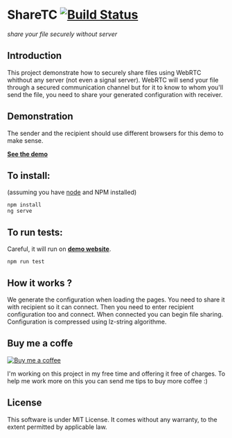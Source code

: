 # ShareTC [![Build Status](https://travis-ci.org/FlyersWeb/sharetc.svg?branch=upgrade)](https://travis-ci.org/FlyersWeb/sharetc)

*share your file securely without server*

## Introduction

This project demonstrate how to securely share files using WebRTC whithout any server (not even a signal server). WebRTC will send your file through a secured communication channel but for it to know to whom you'll send the file, you need to share your generated configuration with receiver.

## Demonstration

The sender and the recipient should use different browsers for this demo to make sense.

**[See the demo](https://flyersweb.github.io/sharetc)**

## To install:

(assuming you have [node](http://nodejs.org/) and NPM installed)

```
npm install
ng serve
```

## To run tests:

Careful, it will run on **[demo website](https://flyersweb.github.io/sharetc)**.

```
npm run test
```

## How it works ?

We generate the configuration when loading the pages. You need to share it with recipient so it can connect. Then you need to enter recipient configuration too and connect. When connected you can begin file sharing. Configuration is compressed using lz-string algorithme.

## Buy me a coffe

[![Buy me a coffee](https://raw.githubusercontent.com/FlyersWeb/angular-symfony/master/buy-me-a-coffee.png)](https://paypal.me/nac1dbois)

I'm working on this project in my free time and offering it free of charges. To help me work more on this you can send me tips to buy more coffee :)

## License

This software is under MIT License. It comes without any warranty, to the extent permitted by applicable law.

